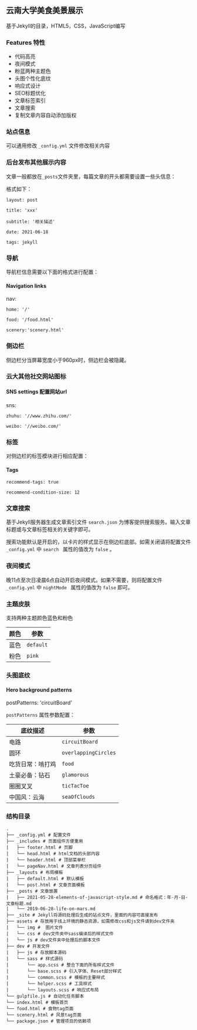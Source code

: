 ## 云南大学美食美景展示

基于Jekyll的目录，HTML5，CSS，JavaScript编写

### Features 特性

- 代码高亮
- 夜间模式
- 粉蓝两种主题色
- 头图个性化底纹
- 响应式设计
- SEO标题优化
- 文章标签索引
- 文章搜索
- 复制文章内容自动添加版权

### 站点信息

可以通用修改 `_config.yml` 文件修改相关内容

### 后台发布其他展示内容

文章一般都放在`_posts`文件夹里，每篇文章的开头都需要设置一些头信息：
  
  格式如下：

    layout: post

    title: 'xxx'

    subtitle: '相关描述'

    date: 2021-06-18

    tags: jekyll

### 导航

导航栏信息需要以下面的格式进行配置：

#### Navigation links

  nav:

    home: '/'

    food: '/food.html'

    scenery:'scenery.html'

### 侧边栏

侧边栏分当屏幕宽度小于960px时，侧边栏会被隐藏。

### 云大其他社交网站图标

#### SNS settings 配置网站url
sns:

    zhuhu: '//www.zhihu.com/'

    weibo: '//weibo.com/'

### 标签

对侧边栏的标签模块进行相应配置：

#### Tags
    recommend-tags: true

    recommend-condition-size: 12

### 文章搜索

基于Jekyll服务器生成文章索引文件 `search.json` 为博客提供搜索服务。输入文章标题或与文章标签相关的关键字即可。

搜索功能默认是开启的，以卡片的样式显示在侧边栏底部。如需关闭请将配置文件 `_config.yml` 中 `search ` 属性的值改为 `false` 。

### 夜间模式

晚11点至次日凌晨6点自动开启夜间模式。如果不需要，则将配置文件 `_config.yml` 中 `nightMode ` 属性的值改为 `false` 即可。

### 主题皮肤

支持两种主题颜色蓝色和粉色

颜色 | 参数
----|-----
蓝色 | `default`
粉色 | `pink`

### 头图底纹

#### Hero background patterns
postPatterns: 'circuitBoard'

`postPatterns` 属性参数配置：

底纹描述  |  参数
------|------
电路 | `circuitBoard`
圆环 | `overlappingCircles`
吃货日常：啃打鸡 | `food`
土豪必备：钻石| `glamorous`
圈圈叉叉 | `ticTacToe`
中国风：云海 | `seaOfClouds`

### 结构目录
	.
	├── _config.yml # 配置文件
	├── _includes # 页面组件方便重用
	|   ├── footer.html # 页脚
	|   └── head.html # html文档的头部内容
	|   └── header.html # 顶部菜单栏
	|   └── pageNav.html # 文章列表分页组件
	├── _layouts # 布局模板
	|   ├── default.html # 默认模板
	|   └── post.html # 文章页面模板
	├── _posts # 文章放置
	|   ├── 2021-05-28-elements-of-javascript-style.md # 命名格式：年-月-日-文章标题.md
	|   └── 2019-06-28-life-on-mars.md
	├── _site # Jekyll将源码处理后生成的站点文件，里面的内容可直接发布
	├── assets # 存放用于线上环境的静态资源，如需修改css和js文件请到dev文件夹
	|   └── img #  图片文件
	|   └── css # dev文件夹中sass编译后的样式文件
	|   └── js # dev文件夹中处理后的脚本文件
	├── dev # 开发文件
	|   ├── js # 存放脚本源码
	|   └── sass # 样式源码
	|       └── app.scss # 整合下面的所有样式文件
	|       └── base.scss # 引入字体、Reset部分样式
	|       └── common.scss # 模板的主要样式
	|       └── helper.scss # 工具样式
	|       └── layouts.scss # 响应式布局
	└── gulpfile.js # 自动化任务脚本
	└── index.html # 模板首页
	└── food.html # 食物tag页面
	└── scenery.html # 风景tag页面
	└── package.json # 管理项目的依赖项




